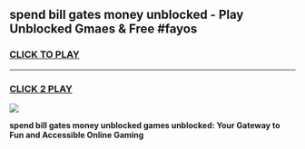 
## spend bill gates money unblocked - Play Unblocked Gmaes & Free #fayos
<h3>
<a href="https://news.freeplayer.one?title=spend_bill_gates_money_unblocked&ref=24F">CLICK TO PLAY</a></h3>
<hr>

<h3>
<a href="https://news.freeplayer.one?title=spend_bill_gates_money_unblocked&ref=24F">CLICK 2 PLAY</a>
  
</h3>

<a href="https://news.freeplayer.one?title=spend_bill_gates_money_unblocked&ref=24F/"><img src="https://clearcache.store/games.png"></a>


**spend bill gates money unblocked games unblocked: Your Gateway to Fun and Accessible Online Gaming**
